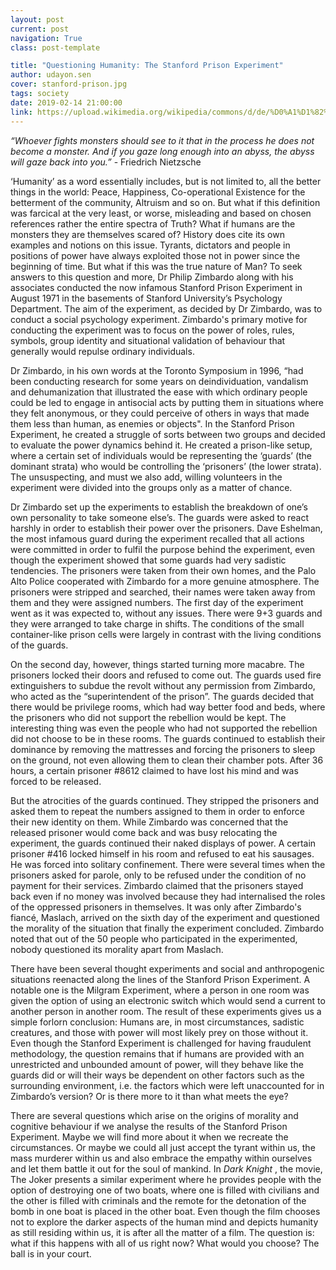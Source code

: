```yaml
---
layout: post
current: post
navigation: True
class: post-template

title: "Questioning Humanity: The Stanford Prison Experiment"
author: udayon.sen
cover: stanford-prison.jpg
tags: society
date: 2019-02-14 21:00:00
link: https://upload.wikimedia.org/wikipedia/commons/d/de/%D0%A1%D1%82%D0%B5%D0%BD%D1%84%D0%BE%D1%80%D0%B4.jpg
---
```

<em>“Whoever fights monsters should see to it that in the process he does not become a monster. And if you gaze long enough into an abyss, the abyss will gaze back into you.”</em> - Friedrich Nietzsche

‘Humanity’ as a word essentially includes, but is not limited to, all the better things in the world: Peace, Happiness, Co-operational Existence for the betterment of the community, Altruism and so on. But what if this definition was farcical at the very least, or worse, misleading and based on chosen references rather the entire spectra of Truth? What if humans are the monsters they are themselves scared of? History does cite its own examples and notions on this issue. Tyrants, dictators and people in positions of power have always exploited those not in power since the beginning of time. But what if this was the true nature of Man? To seek answers to this question and more, Dr Philip Zimbardo along with his associates conducted the now infamous Stanford Prison Experiment in August 1971 in the basements of Stanford University’s Psychology Department. The aim of the experiment, as decided by Dr Zimbardo, was to conduct a social psychology experiment. Zimbardo's primary motive for conducting the experiment was to focus on the power of roles, rules, symbols, group identity and situational validation of behaviour that generally would repulse ordinary individuals.

Dr Zimbardo, in his own words at the Toronto Symposium in 1996, “had been conducting research for some years on deindividuation, vandalism and dehumanization that illustrated the ease with which ordinary people could be led to engage in antisocial acts by putting them in situations where they felt anonymous, or they could perceive of others in ways that made them less than human, as enemies or objects". In the Stanford Prison Experiment, he created a struggle of sorts between two groups and decided to evaluate the power dynamics behind it. He created a prison-like setup, where a certain set of individuals would be representing the ‘guards’ (the dominant strata) who would be controlling the ‘prisoners’ (the lower strata). The unsuspecting, and must we also add, willing volunteers in the experiment were divided into the groups only as a matter of chance.

Dr Zimbardo set up the experiments to establish the breakdown of one’s own personality to take someone else’s. The guards were asked to react harshly in order to establish their power over the prisoners. Dave Eshelman, the most infamous guard during the experiment recalled that all actions were committed in order to fulfil the purpose behind the experiment, even though the experiment showed that some guards had very sadistic tendencies. The prisoners were taken from their own homes, and the Palo Alto Police cooperated with Zimbardo for a more genuine atmosphere. The prisoners were stripped and searched, their names were taken away from them and they were assigned numbers. The first day of the experiment went as it was expected to, without any issues. There were 9+3 guards and they were arranged to take charge in shifts. The conditions of the small container-like prison cells were largely in contrast with the living conditions of the guards.

On the second day, however, things started turning more macabre. The prisoners locked their doors and refused to come out. The guards used fire extinguishers to subdue the revolt without any permission from Zimbardo, who acted as the “superintendent of the prison”. The guards decided that there would be privilege rooms, which had way better food and beds, where the prisoners who did not support the rebellion would be kept. The interesting thing was even the people who had not supported the rebellion did not choose to be in these rooms. The guards continued to establish their dominance by removing the mattresses and forcing the prisoners to sleep on the ground, not even allowing them to clean their chamber pots. After 36 hours, a certain prisoner \#8612 claimed to have lost his mind and was forced to be released.

But the atrocities of the guards continued. They stripped the prisoners and asked them to repeat the numbers assigned to them in order to enforce their new identity on them. While Zimbardo was concerned that the released prisoner would come back and was busy relocating the experiment, the guards continued their naked displays of power. A certain prisoner \#416 locked himself in his room and refused to eat his sausages. He was forced into solitary confinement. There were several times when the prisoners asked for parole, only to be refused under the condition of no payment for their services. Zimbardo claimed that the prisoners stayed back even if no money was involved because they had internalised the roles of the oppressed prisoners in themselves. It was only after Zimbardo's fiancé, Maslach, arrived on the sixth day of the experiment and questioned the morality of the situation that finally the experiment concluded. Zimbardo noted that out of the 50 people who participated in the experimented, nobody questioned its morality apart from Maslach.

There have been several thought experiments and social and anthropogenic situations reenacted along the lines of the Stanford Prison Experiment. A notable one is the Milgram Experiment, where a person in one room was given the option of using an electronic switch which would send a current to another person in another room. The result of these experiments gives us a simple forlorn conclusion: Humans are, in most circumstances, sadistic creatures, and those with power will most likely prey on those without it. Even though the Stanford Experiment is challenged for having fraudulent methodology, the question remains that if humans are provided with an unrestricted and unbounded amount of power, will they behave like the guards did or will their ways be dependent on other factors such as the surrounding environment, i.e. the factors which were left unaccounted for in Zimbardo’s version? Or is there more to it than what meets the eye?

There are several questions which arise on the origins of morality and cognitive behaviour if we analyse the results of the Stanford Prison Experiment. Maybe we will find more about it when we recreate the circumstances. Or maybe we could all just accept the tyrant within us, the mass murderer within us and also embrace the empathy within ourselves and let them battle it out for the soul of mankind. In <i>Dark Knight</i> , the movie, The Joker presents a similar experiment where he provides people with the option of destroying one of two boats, where one is filled with civilians and the other is filled with criminals and the remote for the detonation of the bomb in one boat is placed in the other boat. Even though the film chooses not to explore the darker aspects of the human mind and depicts humanity as still residing within us, it is after all the matter of a film. The question is: what if this happens with all of us right now? What would you choose? The ball is in your court.
